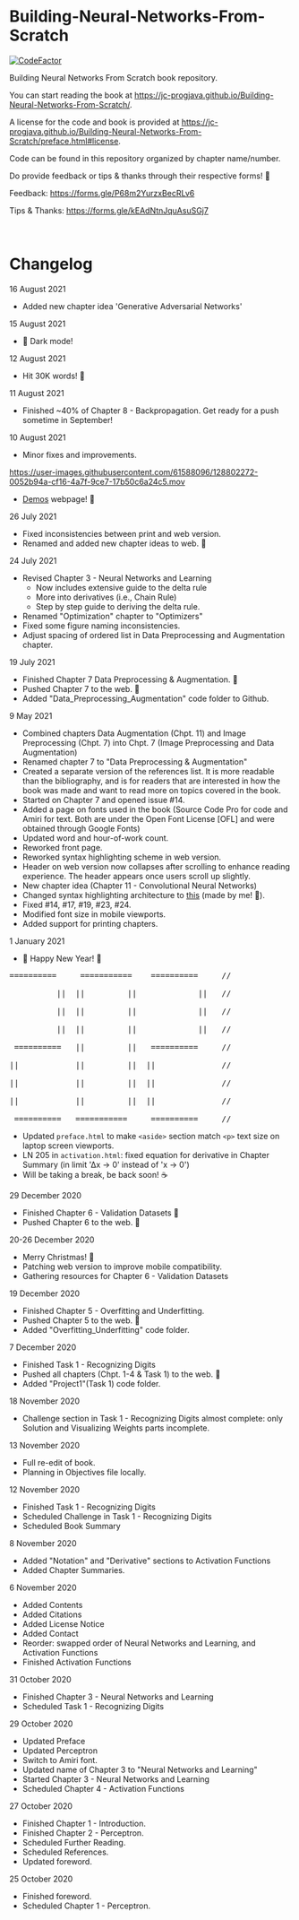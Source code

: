 # Building-Neural-Networks-From-Scratch

[![CodeFactor](https://www.codefactor.io/repository/github/jc-progjava/building-neural-networks-from-scratch/badge)](https://www.codefactor.io/repository/github/jc-progjava/building-neural-networks-from-scratch)

Building Neural Networks From Scratch book repository.

You can start reading the book at https://jc-progjava.github.io/Building-Neural-Networks-From-Scratch/.

A license for the code and book is provided at https://jc-progjava.github.io/Building-Neural-Networks-From-Scratch/preface.html#license.

Code can be found in this repository organized by chapter name/number.

Do provide feedback or tips & thanks through their respective forms! 🙂

Feedback: https://forms.gle/P68m2YurzxBecRLv6

Tips & Thanks: https://forms.gle/kEAdNtnJquAsuSGj7

<br>

# Changelog

16 August 2021
- Added new chapter idea 'Generative Adversarial Networks'

15 August 2021
- 🚀 Dark mode!

12 August 2021
- Hit 30K words! 🙂

11 August 2021
- Finished ~40% of Chapter 8 - Backpropagation. Get ready for a push sometime in September!

10 August 2021
- Minor fixes and improvements.

https://user-images.githubusercontent.com/61588096/128802272-0052b94a-cf16-4a7f-9ce7-17b50c6a24c5.mov

- [Demos](https://jc-progjava.github.io/Building-Neural-Networks-From-Scratch/demos.html) webpage! 🚀

26 July 2021
- Fixed inconsistencies between print and web version.
- Renamed and added new chapter ideas to web. 🚀

24 July 2021

- Revised Chapter 3 - Neural Networks and Learning
  - Now includes extensive guide to the delta rule
  - More into derivatives (i.e., Chain Rule)
  - Step by step guide to deriving the delta rule.
- Renamed "Optimization" chapter to "Optimizers"
- Fixed some figure naming inconsistencies.
- Adjust spacing of ordered list in Data Preprocessing and Augmentation chapter.

19 July 2021

- Finished Chapter 7 Data Preprocessing & Augmentation. 🙂
- Pushed Chapter 7 to the web. 🚀
- Added "Data_Preprocessing_Augmentation" code folder to Github.

9 May 2021

- Combined chapters Data Augmentation (Chpt. 11) and Image Preprocessing (Chpt. 7) into Chpt. 7 (Image Preprocessing and Data Augmentation)
- Renamed chapter 7 to "Data Preprocessing & Augmentation"
- Created a separate version of the references list. It is more readable than the bibliography, and is for readers that are interested in how the book was made and want to read more on topics covered in the book.
- Started on Chapter 7 and opened issue #14.
- Added a page on fonts used in the book (Source Code Pro for code and Amiri for text. Both are under the Open Font License [OFL] and were obtained through Google Fonts)
- Updated word and hour-of-work count.
- Reworked front page.
- Reworked syntax highlighting scheme in web version.
- Header on web version now collapses after scrolling to enhance reading experience. The header appears once users scroll up slightly.
- New chapter idea (Chapter 11 - Convolutional Neural Networks)
- Changed syntax highlighting architecture to [this](https://github.com/JC-ProgJava/SyntaxHighlighter) (made by me! 🙂).
- Fixed #14, #17, #19, #23, #24.
- Modified font size in mobile viewports.
- Added support for printing chapters.

1 January 2021

- 🎉 Happy New Year! 🎉

<pre>
==========     ===========    ==========     //

          ||  ||         ||             ||   //

          ||  ||         ||             ||   //

          ||  ||         ||             ||   //

 ==========   ||         ||   ==========     //

||            ||         ||  ||              //

||            ||         ||  ||              //

||            ||         ||  ||              //

 ==========   ===========     ==========     //
</pre>

- Updated `preface.html` to make `<aside>` section match `<p>` text size on laptop screen viewports.
- LN 205 in `activation.html`: fixed equation for derivative in Chapter Summary (in limit '∆x -> 0' instead of 'x -> 0')
- Will be taking a break, be back soon! ☕️

29 December 2020

- Finished Chapter 6 - Validation Datasets 🙂
- Pushed Chapter 6 to the web. 🚀

20-26 December 2020

- Merry Christmas! 🎄
- Patching web version to improve mobile compatibility.
- Gathering resources for Chapter 6 - Validation Datasets

19 December 2020

- Finished Chapter 5 - Overfitting and Underfitting.
- Pushed Chapter 5 to the web. 🚀
- Added "Overfitting_Underfitting" code folder.

7 December 2020

- Finished Task 1 - Recognizing Digits
- Pushed all chapters (Chpt. 1-4 & Task 1) to the web. 🚀
- Added "Project1"(Task 1) code folder.

18 November 2020

- Challenge section in Task 1 - Recognizing Digits almost complete: only Solution and Visualizing Weights parts incomplete.

13 November 2020

- Full re-edit of book.
- Planning in Objectives file locally.

12 November 2020

- Finished Task 1 - Recognizing Digits
- Scheduled Challenge in Task 1 - Recognizing Digits
- Scheduled Book Summary

8 November 2020

- Added "Notation" and "Derivative" sections to Activation Functions
- Added Chapter Summaries.

6 November 2020

- Added Contents
- Added Citations
- Added License Notice
- Added Contact
- Reorder: swapped order of Neural Networks and Learning, and Activation Functions
- Finished Activation Functions

31 October 2020

- Finished Chapter 3 - Neural Networks and Learning
- Scheduled Task 1 - Recognizing Digits

29 October 2020

- Updated Preface
- Updated Perceptron
- Switch to Amiri font.
- Updated name of Chapter 3 to "Neural Networks and Learning"
- Started Chapter 3 - Neural Networks and Learning
- Scheduled Chapter 4 - Activation Functions

27 October 2020

- Finished Chapter 1 - Introduction.
- Finished Chapter 2 - Perceptron.
- Scheduled Further Reading.
- Scheduled References.
- Updated foreword.

25 October 2020

- Finished foreword.
- Scheduled Chapter 1 - Perceptron.
